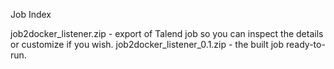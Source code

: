 Job Index

job2docker_listener.zip - export of Talend job so you can inspect the details or customize if you wish.
job2docker_listener_0.1.zip - the built job ready-to-run.
